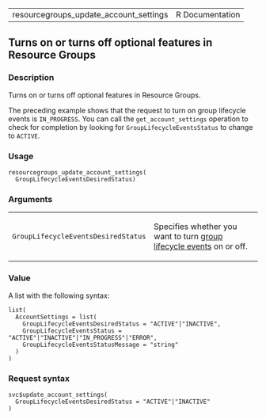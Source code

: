 <table style="width: 100%;">
<tbody>
<tr class="odd">
<td>resourcegroups_update_account_settings</td>
<td style="text-align: right;">R Documentation</td>
</tr>
</tbody>
</table>

## Turns on or turns off optional features in Resource Groups

### Description

Turns on or turns off optional features in Resource Groups.

The preceding example shows that the request to turn on group lifecycle
events is `IN_PROGRESS`. You can call the `get_account_settings`
operation to check for completion by looking for
`GroupLifecycleEventsStatus` to change to `ACTIVE`.

### Usage

    resourcegroups_update_account_settings(
      GroupLifecycleEventsDesiredStatus)

### Arguments

<table>
<colgroup>
<col style="width: 35%" />
<col style="width: 65%" />
</colgroup>
<tbody>
<tr class="odd">
<td><code
id="resourcegroups_update_account_settings_:_GroupLifecycleEventsDesiredStatus">GroupLifecycleEventsDesiredStatus</code></td>
<td><p>Specifies whether you want to turn <a
href="https://docs.aws.amazon.com/ARG/latest/userguide/monitor-groups.html">group
lifecycle events</a> on or off.</p></td>
</tr>
</tbody>
</table>

### Value

A list with the following syntax:

    list(
      AccountSettings = list(
        GroupLifecycleEventsDesiredStatus = "ACTIVE"|"INACTIVE",
        GroupLifecycleEventsStatus = "ACTIVE"|"INACTIVE"|"IN_PROGRESS"|"ERROR",
        GroupLifecycleEventsStatusMessage = "string"
      )
    )

### Request syntax

    svc$update_account_settings(
      GroupLifecycleEventsDesiredStatus = "ACTIVE"|"INACTIVE"
    )
